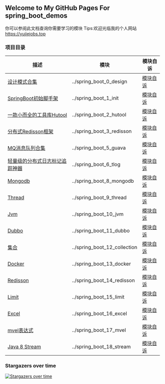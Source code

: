 ## Welcome to My GitHub Pages For spring_boot_demos

你可以参阅此文档查询你需要学习的模块 Tips:欢迎光临我的个人网站 https://yujiejobs.top

### 项目目录

| 描述                                       | 模块                           | 模块自诉                                         |
|------------------------------------------|------------------------------|----------------------------------------------|
| [设计模式合集 ](spring_boot_0_design)          | ../spring_boot_0_design      | [模块自诉 ](spring_boot_0_design/README.md)      |
| [SpringBoot初始脚手架 ](spring_boot_1_init)   | ../spring_boot_1_init        | [模块自诉 ](spring_boot_1_init/README.md)        |
| [一款小而全的工具库Hutool ](spring_boot_2_hutool) | ../spring_boot_2_hutool      | [模块自诉 ](spring_boot_2_hutool/README.md)      |
| [分布式Redisson框架 ](spring_boot_3_redisson) | ../spring_boot_3_redisson    | [模块自诉 ](spring_boot_3_redisson/README.md)    |
| [MQ消息队列合集 ](spring_boot_5_guava)         | ../spring_boot_5_guava       | [模块自诉 ](spring_boot_5_guava/README.md)       |
| [轻量级的分布式日志标记追踪神器 ](spring_boot_6_tlog)   | ../spring_boot_6_tlog        | [模块自诉 ](spring_boot_6_tlog/README.md)        |
| [Mongodb ](spring_boot_8_mongodb)        | ../spring_boot_8_mongodb     | [模块自诉 ](spring_boot_8_mongodb/README.md)     |
| [Thread ](spring_boot_9_thread)          | ../spring_boot_9_thread      | [模块自诉 ](spring_boot_9_thread/README.md)      |
| [Jvm ](spring_boot_10_jvm)               | ../spring_boot_10_jvm        | [模块自诉 ](spring_boot_10_jvm/README.md)        |
| [Dubbo ](spring_boot_11_dubbo)           | ../spring_boot_11_dubbo      | [模块自诉 ](spring_boot_11_dubbo/README.md)      |
| [集合 ](spring_boot_12_collection)         | ../spring_boot_12_collection | [模块自诉 ](spring_boot_12_collection/README.md) |
| [Docker ](spring_boot_13_docker)         | ../spring_boot_13_docker     | [模块自诉 ](spring_boot_13_docker/README.md)     |
| [Redisson ](spring_boot_14_redisson)     | ../spring_boot_14_redisson   | [模块自诉 ](spring_boot_14_redisson/README.md)   |
| [Limit ](spring_boot_15_limit)           | ../spring_boot_15_limit      | [模块自诉 ](spring_boot_15_limit/README.md)      |
| [Excel ](spring_boot_16_excel)           | ../spring_boot_16_excel      | [模块自诉 ](spring_boot_16_excel/README.md)      |
| [mvel表达式 ](spring_boot_17_mvel)          | ../spring_boot_17_mvel       | [模块自诉 ](spring_boot_17_mvel/README.md)       |
| [Java 8 Stream](spring_boot_18_stream)   | ../spring_boot_18_stream     | [模块自诉 ](spring_boot_18_stream/README.md)     |

### Stargazers over time

[![Stargazers over time](https://starchart.cc/yujiejobs/spring_boot_demos.svg)](https://starchart.cc/yujiejobs/spring_boot_demos)
